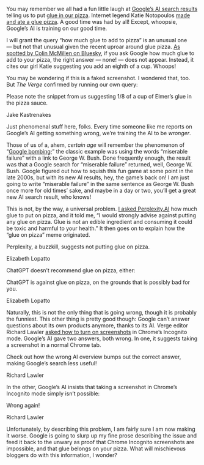 You may remember we all had a fun little laugh at [Google’s AI search results](/2024/5/30/24168344/google-defends-ai-overviews-search-results) telling us to put [glue in our pizza](/2024/5/23/24162896/google-ai-overview-hallucinations-glue-in-pizza). Internet legend Katie Notopoulos [made and ate a glue pizza](https://www.businessinsider.com/google-ai-glue-pizza-i-tried-it-2024-5). A good time was had by all! Except, whoopsie, Google’s AI is training on our good time.

I will grant the query “how much glue to add to pizza” is an unusual one — but not that unusual given the recent uproar around glue pizza. [As spotted by Colin McMillen on Bluesky](https://bsky.app/profile/mcmillen.dev/post/3kuo5jgqcmf2i), if you ask Google how much glue to add to your pizza, the right answer — none! — does not appear. Instead, it cites our girl Katie suggesting you add an eighth of a cup. Whoops!

You may be wondering if this is a faked screenshot. I wondered that, too. But *The Verge* confirmed by running our own query:

Please note the snippet from us suggesting 1/8 of a cup of Elmer’s glue in the pizza sauce.

Jake Kastrenakes

Just phenomenal stuff here, folks. Every time someone like me reports on Google’s AI getting something wrong, we’re training the AI to be *wronger*.

Those of us of a, ahem, *certain age* will remember the phenomenon of “[Google bombing](https://en.wikipedia.org/wiki/Google_bombing);” the classic example was using the words “miserable failure” with a link to George W. Bush. Done frequently enough, the result was that a Google search for “miserable failure” returned, well, George W. Bush. Google figured out how to squish this fun game at some point in the late 2000s, but with its new AI results, hey, the game’s back on! I am just going to write “miserable failure” in the same sentence as George W. Bush once more for old times’ sake, and maybe in a day or two, you’ll get a great new AI search result, who knows!

This is not, by the way, a universal problem. [I asked Perplexity.AI](https://www.perplexity.ai/search/how-much-glue-kVIr9qwoSImJLk_LHpjOww) how much glue to put on pizza, and it told me, “I would strongly advise against putting any glue on pizza. Glue is not an edible ingredient and consuming it could be toxic and harmful to your health.” It then goes on to explain how the “glue on pizza” meme originated.

Perplexity, a buzzkill, suggests not putting glue on pizza.

Elizabeth Lopatto

ChatGPT doesn’t recommend glue on pizza, either:

ChatGPT is against glue on pizza, on the grounds that is possibly bad for you.

Elizabeth Lopatto

Naturally, this is not the only thing that is going wrong, though it is probably the funniest. This other thing is pretty good though: Google can’t answer questions about its own products anymore, thanks to its AI. Verge editor Richard Lawler [asked how to turn on screenshots](https://www.threads.net/@richardlawler/post/C7_9PWKpQg7) in Chrome’s Incognito mode. Google’s AI gave two answers, both wrong. In one, it suggests taking a screenshot in a normal Chrome tab.

Check out how the wrong AI overview bumps out the correct answer, making Google’s search less useful!

Richard Lawler

In the other, Google’s AI insists that taking a screenshot in Chrome’s Incognito mode simply isn’t possible:

Wrong again!

Richard Lawler

Unfortunately, by describing this problem, I am fairly sure I am now making it worse. Google is going to slurp up my fine prose describing the issue and feed it back to the unwary as proof that Chrome Incognito screenshots are impossible, and that glue belongs on your pizza. What will mischievous bloggers do with this information, I wonder?

